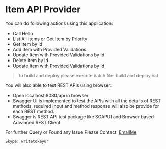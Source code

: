 # Item API Provider

You can do following actions using this application:
  - Call Hello
  - List All Items or Get Item by Priority
  - Get Item by Id
  - Add Item with Provided Validations
  - Update Item with Provided Validations by Id
  - Delete item by Id
  - Update Item with Provided Validations by Id

> To build and deploy please execute batch file: build and deploy.bat

You will also able to test REST APIs using browser:
  - Open localhost:8080/api in browser
  - Swagger UI is implemented to test the APIs with all the details of REST methods, required input and method response will also be provide for each REST method.
  - Swagger is REST API test package like SOAPUI and Browser based Advanced REST Client.

For further Query or Found any Issue Please Contact:
[EmailMe](mailto:info.keyurbhatt@gmail.com)

```javascript
Skype: writetokeyur
```

